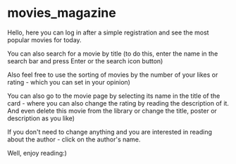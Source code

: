 # movies_magazine

Hello, here you can log in after a simple registration and see the most popular movies for today.

You can also search for a movie by title (to do this, enter the name in the search bar and press Enter or the search icon button)

Also feel free to use the sorting of movies by the number of your likes or rating - which you can set in your opinion)

You can also go to the movie page by selecting its name in the title of the card - where you can also change the rating by reading the description of it. And even delete this movie from the library or change the title, poster or description as you like)

If you don't need to change anything and you are interested in reading about the author - click on the author's name.


Well, enjoy reading:)